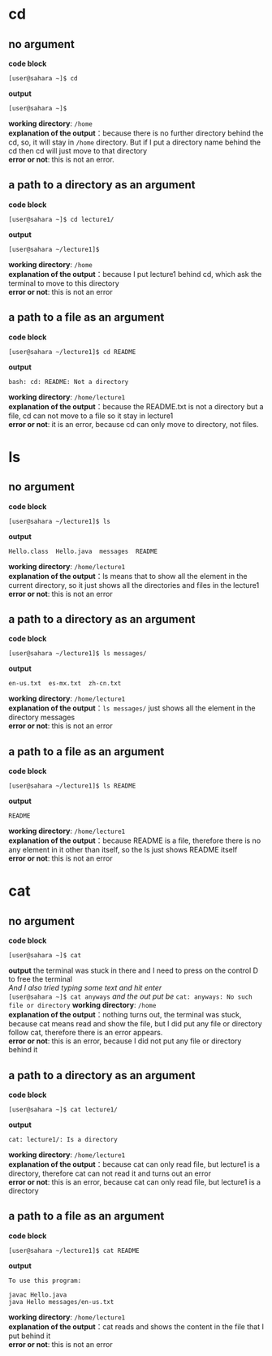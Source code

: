 # cd <br />
## no argument
**code block**
```
[user@sahara ~]$ cd
```
**output**
```
[user@sahara ~]$ 
```
**working directory**: `/home` <br />
**explanation of the output**：because there is no further directory behind the cd, so, it will stay in `/home` directory. But if I put a directory name behind the cd then cd will just move to that directory<br />
**error or not**: this is not an error.<br />
## a path to a directory as an argument
**code block**
```
[user@sahara ~]$ cd lecture1/
```
**output**
```
[user@sahara ~/lecture1]$ 
```
**working directory**: `/home` <br />
**explanation of the output**：because I put lecture1 behind cd, which ask the terminal to move to this directory <br />
**error or not**: this is not an error <br />
## a path to a file as an argument
**code block**
```
[user@sahara ~/lecture1]$ cd README 
```
**output**
```
bash: cd: README: Not a directory
```
**working directory**: `/home/lecture1` <br />
**explanation of the output**：because the README.txt is not a directory but a file, cd can not move to a file so it stay in lecture1 <br />
**error or not**: it is an error, because cd can only move to directory, not files. <br />

# ls <br />
## no argument
**code block**
```
[user@sahara ~/lecture1]$ ls
```
**output**
```
Hello.class  Hello.java  messages  README
```
**working directory**: `/home/lecture1` <br />
**explanation of the output**：ls means that to show all the element in the current directory, so it just shows all the directories and files in the lecture1 <br />
**error or not**: this is not an error <br />
## a path to a directory as an argument
**code block**
```
[user@sahara ~/lecture1]$ ls messages/
```
**output**
```
en-us.txt  es-mx.txt  zh-cn.txt
```
**working directory**: `/home/lecture1` <br />
**explanation of the output**：`ls messages/` just shows all the element in the directory messages <br />
**error or not**: this is not an error <br />
## a path to a file as an argument
**code block**
```
[user@sahara ~/lecture1]$ ls README 
```
**output**
```
README
```
**working directory**: `/home/lecture1` <br />
**explanation of the output**：because README is a file, therefore there is no any element in it other than itself, so the ls just shows README itself <br />
**error or not**: this is not an error <br />

# cat 
## no argument
**code block**
```
[user@sahara ~]$ cat
```
**output**
the terminal was stuck in there and I need to press on the control D to free the terminal <br />
*And I also tried typing some text and hit enter* <br />
`[user@sahara ~]$ cat anyways`
*and the out put be* `cat: anyways: No such file or directory`
**working directory**: `/home` <br />
**explanation of the output**：nothing turns out, the terminal was stuck, because cat means read and show the file, but I did put any file or directory follow cat, therefore there is an error appears.<br />
**error or not**: this is an error, because I did not put any file or directory behind it <br />
## a path to a directory as an argument
**code block**
```
[user@sahara ~]$ cat lecture1/
```
**output**
```
cat: lecture1/: Is a directory
```
**working directory**: `/home/lecture1` <br />
**explanation of the output**：because cat can only read file, but lecture1 is a directory, therefore cat can not read it and turns out an error <br />
**error or not**: this is an error, because cat can only read file, but lecture1 is a directory <br />
## a path to a file as an argument
**code block**
```
[user@sahara ~/lecture1]$ cat README 
```
**output**
```
To use this program:

javac Hello.java
java Hello messages/en-us.txt
```
**working directory**: `/home/lecture1` <br />
**explanation of the output**：cat reads and shows the content in the file that I put behind it <br />
**error or not**: this is not an error <br />









